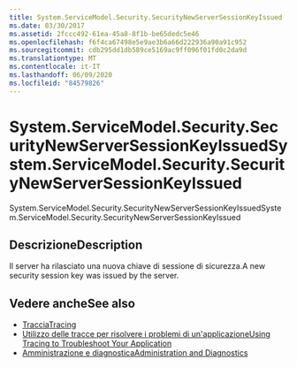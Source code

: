 ```yaml
---
title: System.ServiceModel.Security.SecurityNewServerSessionKeyIssued
ms.date: 03/30/2017
ms.assetid: 2fccc492-61ea-45a8-8f1b-be65dedc5e46
ms.openlocfilehash: f6f4ca67498e5e9ae3b6a66d222936a90a91c952
ms.sourcegitcommit: cdb295dd1db589ce5169ac9ff096f01fd0c2da9d
ms.translationtype: MT
ms.contentlocale: it-IT
ms.lasthandoff: 06/09/2020
ms.locfileid: "84579826"
---
```

# <a name="systemservicemodelsecuritysecuritynewserversessionkeyissued"></a><span data-ttu-id="356be-102">System.ServiceModel.Security.SecurityNewServerSessionKeyIssued</span><span class="sxs-lookup"><span data-stu-id="356be-102">System.ServiceModel.Security.SecurityNewServerSessionKeyIssued</span></span>
<span data-ttu-id="356be-103">System.ServiceModel.Security.SecurityNewServerSessionKeyIssued</span><span class="sxs-lookup"><span data-stu-id="356be-103">System.ServiceModel.Security.SecurityNewServerSessionKeyIssued</span></span>  
  
## <a name="description"></a><span data-ttu-id="356be-104">Descrizione</span><span class="sxs-lookup"><span data-stu-id="356be-104">Description</span></span>  
 <span data-ttu-id="356be-105">Il server ha rilasciato una nuova chiave di sessione di sicurezza.</span><span class="sxs-lookup"><span data-stu-id="356be-105">A new security session key was issued by the server.</span></span>  
  
## <a name="see-also"></a><span data-ttu-id="356be-106">Vedere anche</span><span class="sxs-lookup"><span data-stu-id="356be-106">See also</span></span>

- [<span data-ttu-id="356be-107">Traccia</span><span class="sxs-lookup"><span data-stu-id="356be-107">Tracing</span></span>](index.md)
- [<span data-ttu-id="356be-108">Utilizzo delle tracce per risolvere i problemi di un'applicazione</span><span class="sxs-lookup"><span data-stu-id="356be-108">Using Tracing to Troubleshoot Your Application</span></span>](using-tracing-to-troubleshoot-your-application.md)
- [<span data-ttu-id="356be-109">Amministrazione e diagnostica</span><span class="sxs-lookup"><span data-stu-id="356be-109">Administration and Diagnostics</span></span>](../index.md)
